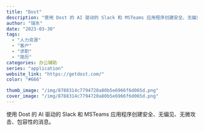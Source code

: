 ```yaml
---
title: "Dost"
description: "使用 Dost 的 AI 驱动的 Slack 和 MSTeams 应用程序创建安全、无偏见、无微攻击、包容性的消息。"
author: "瑞东"
date: "2023-03-30"
tags:
  - "人力资源"
  - "客户"
  - "求职"
  - "简历"
categories: 办公辅助
series: "application"
website_link: "https://getdost.com/"
color: "#666"

thumb_image: "/img/8788314c7794720a80b5e6966f6d065d.png"
cover_image: "/img/8788314c7794720a80b5e6966f6d065d.png"
---
```


使用 Dost 的 AI 驱动的 Slack 和 MSTeams 应用程序创建安全、无偏见、无微攻击、包容性的消息。